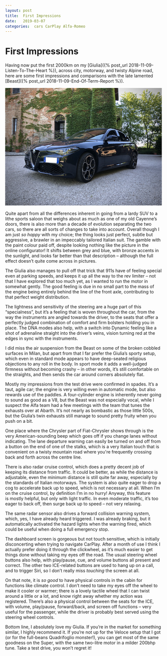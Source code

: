 ```yaml
---
layout: post
title:  First Impressions 
date:   2019-03-07 
categories:  cars CarPlay Alfa-Romeo 
---
```


# First Impressions


Having now put the first 2000km on my [Giulia]({% post_url 2018-11-09-Listen-To-The-Heart %}), across city, motorway, and twisty Alpine road, here are some first impressions and comparisons with the late lamented [Beast]({% post_url 2018-11-09-End-Of-Term-Report %}).

![](/images/unknown_filename.143.png)

Quite apart from all the differences inherent in going from a lardy SUV to a lithe sports saloon that weighs about as much as one of my old Cayenne’s doors, there is also more than a decade of evolution separating the two cars, so there are all sorts of changes to take into account. Overall though I am just *so happy* with my choice; the thing looks just perfect, subtle but aggressive, a brawler in an impeccably tailored Italian suit. The gamble with the paint colour paid off, despite looking nothing like the picture in the online configurator! It shifts between grey and blue, with bronze accents in the sunlight, and looks far better than that description – although the full effect doesn’t quite come across in pictures.

The Giulia also manages to pull off that trick that 911s have of feeling special even at parking speeds, and keeps it up all the way to the rev limiter – not that I have explored that too much yet, as I wanted to run the motor in somewhat gently. The good feeling is due in no small part to the mass of the engine being entirely behind the line of the front axle, contributing to that perfect weight distribution.

The lightness and sensitivity of the steering are a huge part of this “specialness”, but it’s a feeling that is woven throughout the car, from the way the instruments are angled towards the driver, to the seats that offer a perfectly judged combination of comfort and firm bolsters holding you in place. The DNA modes also help, with a switch into Dynamic feeling like a shot of adrenaline straight into the driver’s veins, vision turning red at the edges in sync with the instruments.

I did miss the air suspension from the Beast on some of the broken cobbled surfaces in Milan, but apart from that I far prefer the Giulia’s sporty setup, which even in standard mode appears to have deep-seated religious objections to any roll in the body. In sport mode it adds a well-judged firmness without becoming crashy – in other words, it’s still comfortable on the straights, and then sends the car around corners absolutely flat.

Mostly my impressions from the test drive were confirmed in spades. It’s a taut, agile car; the engine is very willing even in automatic mode, but also rewards use of the paddles. A four-cylinder engine is inherently never going to sound as good as a V8, but the Beast was not especially vocal, while I suspect the Alfa team had a few meetings with the team that tunes the exhausts over at Abarth. It’s not nearly as bombastic as those little 500s, but the Giulia’s twin exhausts still manage to sound pretty fruity when you push on a bit.

One place where the Chrysler part of Fiat-Chrysler shows through is the very American-sounding beep which goes off if you change lanes without indicating. The lane departure warning can easily be turned on and off from a button on the end of one of the stalks, which is a very Italian touch that is convenient on a twisty mountain road where you're frequently crossing back and forth across the centre line.

There is also radar cruise control, which does a pretty decent job of keeping its distance from traffic. It could be better, as while the distance is adjustable, even the minimum distance is still quite far away, especially by the standards of Italian motorways. The system is also quite eager to drop a cog to accelerate back up to speed, which is not necessary at all. When I’m on the cruise control, by definition I’m in no hurry! Anyway, this feature is mostly helpful, but only with light traffic. In even moderate traffic, it’s too eager to back off, then surge back up to speed – not very relaxing.

The same radar sensor also drives a forward collision warning system, which, yes, I have already heard triggered. I was already braking, but it automatically activated the hazard lights when the warning fired, which could be useful when doing a full emergency stop.

The dashboard screen is gorgeous but not touch sensitive, which is initially disconcerting when trying to navigate CarPlay. After a month of use I think I actually prefer doing it through the clickwheel, as it’s much easier to get things done without taking my eyes off the road. The usual steering wheel buttons also help, with play/pause, cue, and volume buttons all present and correct. The other two ICE-related buttons are used to hang up on a call, and to trigger Siri, so I don’t really miss *touching* the screen at all.

On that note, it is *so good* to have physical controls in the cabin for functions like climate control. I don’t need to take my eyes off the wheel to make it cooler or warmer; there is a lovely tactile wheel that I can twist around a little or a lot, and know right away whether my action was registered. There’s also a physical control between the seats for the ICE, with volume, play/pause, forward/back, and screen off functions – very useful for the passenger, while the driver is probably best served using the steering wheel controls.

Bottom line, I absolutely love my Giulia. If you’re in the market for something similar, I highly recommend it. If you’re not up for the Veloce setup that I got (or for the full-beans Quadrifoglio monster!), you can get most of the same goodness on the Super, with the same two-litre motor in a milder 200bhp tune. Take a test drive, you won’t regret it!

              